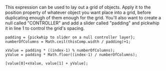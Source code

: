 This expression can be used to lay out a grid of objects.
Apply it to the position property of whatever object you want place into a grid, before duplicating enough of them enough for the grid.
You'll also want to create a null called "CONTROLLER" and add a slider called "padding" and pickwhip it in line 1 to control the grid's spacing. 

```
padding = {pickwhip to slider on a null controller layer};     
numberOfColumns = Math.ceil(thisComp.width / padding)+1;

xValue = padding * ((index-1) % numberOfColumns);
yValue = padding * Math.floor((index-1) / numberOfColumns);

[value[0]+xValue, value[1] + yValue];
```
